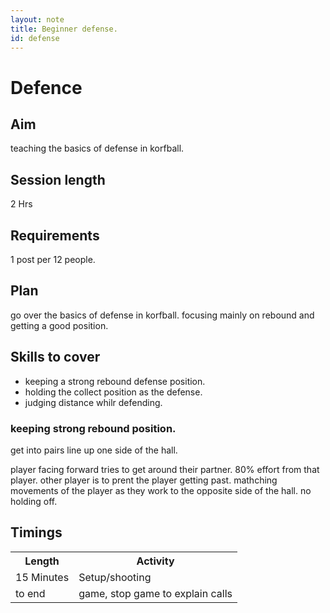 ```yaml
---
layout: note
title: Beginner defense.
id: defense
---
```


# Defence

## Aim
teaching the basics of defense in korfball.

## Session length 
2 Hrs

## Requirements
1 post per 12 people.

## Plan
go over the basics of defense in korfball. focusing mainly on rebound and getting a good position.

## Skills to cover

* keeping a strong rebound defense position. 
* holding the collect position as the defense.
* judging distance whilr defending.


### keeping strong rebound position.
get into pairs line up one side of the hall.

player facing forward tries to get around their partner. 80% effort from that player. other player is to prent the player getting past. mathching movements of the player as they work to the opposite side of the hall. no holding off. 

## Timings
<table>
<tr>
 <th>Length</th>
 <th>Activity</th>
</tr>
<tr>
 <td>15 Minutes </td>
 <td>Setup/shooting</td> 
</tr>
<tr> 
 <td>to end </td>
 <td>game, stop game to explain calls</td>
</tr>
</table>